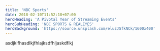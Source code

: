 ```yaml
---
title: 'NBC Sports'
date: 2018-02-10T11:52:18+07:00
heroHeading: 'A Pivotal Year of Streaming Events'
heroSubHeading: 'NBC SPORTS & REALEYES'
heroBackground: 'https://source.unsplash.com/eluzJSfkNCk/1600x400'
---
```


asdjklfhasdlkjfhlajksdfhljaskdflkj